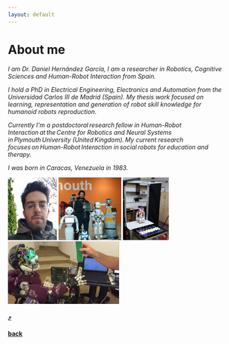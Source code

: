 ```yaml
---
layout: default
---
```


# [](#about-me)About me

_I am Dr. Daniel Hernández García, I am a researcher in Robotics, Cognitive Sciences and Human-Robot Interaction from Spain._

_I hold a PhD in Electrical Engineering, Electronics and Automation from the Universidad Carlos III de Madrid (Spain). My thesis work focused on learning, representation and generation of robot skill knowledge for humanoid robots reproduction._

_Currently I'm a postdoctoral research fellow in Human-Robot Interaction at the Centre for Robotics and Neural Systems in Plymouth University (United Kingdom). My current research focuses on Human-Robot Interaction in social robots for education and therapy._

_I was born in Caracas, Venezuela in 1983._

<!-- In 2007 I graduated in Electronic Engineering from the Universidad Simón Bolívar in Caracas, Venezuela. -->

<!-- In October 2010, I have been awarded the qualification of Master in Robotics and Automation by the Universidad Carlos III de Madrid. -->



![](/images/profile_small.png)
![](/images/profile_with-robots.png)
![](/images/dream_setup.png)
![](/images/capocaccia_screenshot.png)

#### [:arrow_heading_up:](#about-me)

#### [back](javascript:history.back())



<!--
As a researcher, I have focused on Human-Robot Interaction, Machine Learning Algorithms and Cognitive Systems, taking part in a number of both, national and European projects.
I worked in the control of Humanoid Robots, principally with the fujitsu HOAP-3 robot platform. I also work in the development of Human-Robot Interfaces to interact with the robot and the implementation of Human-Robot Interaction and Computer Vision algorithms.

I am interested in topics of Human-Robot Interaction, Human-Robot Collaboration and Machine Learning Algorithms, Learning from Demonstration, Knowledge Representation and Reasoning, Artificial Intelligence, Cognitive Systems and Data Analysis. -->
